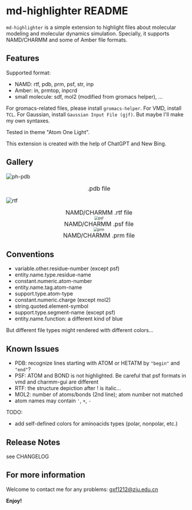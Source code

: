 # md-highlighter README

`md-highlighter` is a simple extension to highlight files about molecular modeling and molecular dynamics simulation. Specially, it supports NAMD/CHARMM and some of Amber file formats.

## Features

Supported format: 

- NAMD: rtf, pdb, prm, psf, str, inp
- Amber: in, prmtop, inpcrd
- small molecule: sdf, mol2 (modified from gromacs helper), ...

For gromacs-related files, please install `gromacs-helper`. For VMD, install `TCL`. For Gaussian, install `Gaussian Input File (gjf)`. But maybe I'll make my own syntaxes.

Tested in theme "Atom One Light".

This extension is created with the help of ChatGPT and New Bing.

## Gallery

![ph-pdb](https://cdn.jsdelivr.net/gh/gxf1212/md-highlighter@master/images/pdb.png)

<center><font size=3.5>.pdb file</font></center>

![rtf](https://cdn.jsdelivr.net/gh/gxf1212/md-highlighter@master/images/rtf.png)

<center><font size=3.5>NAMD/CHARMM .rtf file</font></center>

<center><img src="https://cdn.jsdelivr.net/gh/gxf1212/md-highlighter@master/images/psf.png" alt="psf" style="zoom: 67%;" /></center>

<center><font size=3.5>NAMD/CHARMM .psf file</font></center>

<center><img src="https://cdn.jsdelivr.net/gh/gxf1212/md-highlighter@master/images/prm.png" alt="prm" style="zoom:67%;" /></center>

<center><font size=3.5>NAMD/CHARMM .prm file</font></center>

## Conventions

- variable.other.residue-number (except psf)
- entity.name.type.residue-name
- constant.numeric.atom-number
- entity.name.tag.atom-name
- support.type.atom-type
- constant.numeric.charge (except mol2)
- string.quoted.element-symbol
- support.type.segment-name (except psf)
- entity.name.function: a different kind of blue

But different file types might rendered with different colors...

## Known Issues

- PDB: recognize lines starting with ATOM or HETATM by `"begin"` and `"end"`?
- PSF: ATOM and BOND is not highlighted. Be careful that psf formats in vmd and charmm-gui are different
- RTF: the structure depiction after ! is italic...
- MOL2: number of atoms/bonds (2nd line); atom number not matched
- atom names may contain `'`, `+`, `-`

TODO:

- add self-defined colors for aminoacids types (polar, nonpolar, etc.)

## Release Notes

see CHANGELOG

## For more information

Welcome to contact me for any problems: [gxf1212@zju.edu.cn](mailto:gxf1212@zju.edu.cn)

**Enjoy!**
